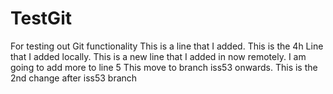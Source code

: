 # TestGit
For testing out Git functionality
This is a line that I added.
This is the 4h Line that I added locally.
This is a new line that I added in now remotely. I am going to add more to line 5
This move to branch iss53 onwards.
This is the 2nd change after iss53 branch
